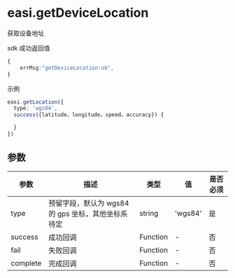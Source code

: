 # easi.getDeviceLocation

获取设备地址

sdk 成功返回值

```TypeScript
{
    errMsg:"getDeviceLocation:ok",
}
```

示例

```TypeScript
easi.getLocation({
  type: 'wgs84',
  success({latitude，longitude，speed，accuracy}) {

  }
})
```

## 参数

| 参数     | 描述                                               | 类型     | 值      | 是否必须 |
| -------- | -------------------------------------------------- | -------- | ------- | -------- |
| type     | 预留字段，默认为 wgs84 的 gps 坐标，其他坐标系待定 | string   | 'wgs84' | 是       |
| success  | 成功回调                                           | Function | -       | 否       |
| fail     | 失败回调                                           | Function | -       | 否       |
| complete | 完成回调                                           | Function | -       | 否       |
